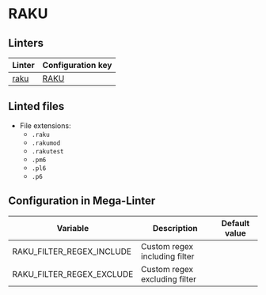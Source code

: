 <!-- markdownlint-disable MD003 MD020 MD033 MD041 -->
<!-- Generated by .automation/build.py, please do not update manually -->
<!-- Instead, update descriptor file at https://github.com/nvuillam/mega-linter/tree/master/megalinter/descriptors/raku.yml -->
# RAKU

## Linters

| Linter | Configuration key |
| ------ | ----------------- |
| [raku](raku_raku.md) | [RAKU](raku_raku.md) |

## Linted files

- File extensions:
  - `.raku`
  - `.rakumod`
  - `.rakutest`
  - `.pm6`
  - `.pl6`
  - `.p6`

## Configuration in Mega-Linter

| Variable | Description | Default value |
| ----------------- | -------------- | -------------- |
| RAKU_FILTER_REGEX_INCLUDE | Custom regex including filter |  |
| RAKU_FILTER_REGEX_EXCLUDE | Custom regex excluding filter |  |


